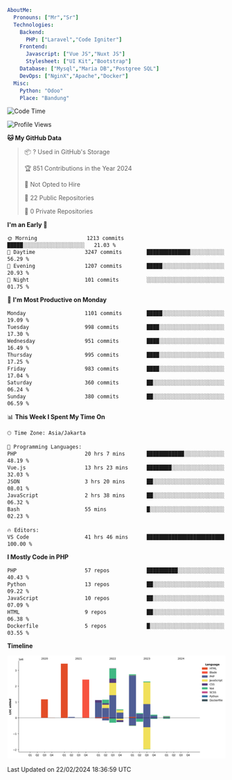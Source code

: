 ```yaml
AboutMe:
  Pronouns: ["Mr","Sr"]
  Technologies:
    Backend:
      PHP: ["Laravel","Code Igniter"]
    Frontend:
      Javascript: ["Vue JS","Nuxt JS"]
      Stylesheet: ["UI Kit","Bootstrap"]
    Database: ["Mysql","Maria DB","Postgree SQL"]
    DevOps: ["NginX","Apache","Docker"]
  Misc:
    Python: "Odoo"
    Place: "Bandung"
```

<!--START_SECTION:waka-->
![Code Time](http://img.shields.io/badge/Code%20Time-1%2C257%20hrs%2052%20mins-blue)

![Profile Views](http://img.shields.io/badge/Profile%20Views-0-blue)

**🐱 My GitHub Data** 

> 📦 ? Used in GitHub's Storage 
 > 
> 🏆 851 Contributions in the Year 2024
 > 
> 🚫 Not Opted to Hire
 > 
> 📜 22 Public Repositories 
 > 
> 🔑 0 Private Repositories 
 > 
**I'm an Early 🐤** 

```text
🌞 Morning                1213 commits        █████░░░░░░░░░░░░░░░░░░░░   21.03 % 
🌆 Daytime                3247 commits        ██████████████░░░░░░░░░░░   56.29 % 
🌃 Evening                1207 commits        █████░░░░░░░░░░░░░░░░░░░░   20.93 % 
🌙 Night                  101 commits         ░░░░░░░░░░░░░░░░░░░░░░░░░   01.75 % 
```
📅 **I'm Most Productive on Monday** 

```text
Monday                   1101 commits        █████░░░░░░░░░░░░░░░░░░░░   19.09 % 
Tuesday                  998 commits         ████░░░░░░░░░░░░░░░░░░░░░   17.30 % 
Wednesday                951 commits         ████░░░░░░░░░░░░░░░░░░░░░   16.49 % 
Thursday                 995 commits         ████░░░░░░░░░░░░░░░░░░░░░   17.25 % 
Friday                   983 commits         ████░░░░░░░░░░░░░░░░░░░░░   17.04 % 
Saturday                 360 commits         ██░░░░░░░░░░░░░░░░░░░░░░░   06.24 % 
Sunday                   380 commits         ██░░░░░░░░░░░░░░░░░░░░░░░   06.59 % 
```


📊 **This Week I Spent My Time On** 

```text
🕑︎ Time Zone: Asia/Jakarta

💬 Programming Languages: 
PHP                      20 hrs 7 mins       ████████████░░░░░░░░░░░░░   48.19 % 
Vue.js                   13 hrs 23 mins      ████████░░░░░░░░░░░░░░░░░   32.03 % 
JSON                     3 hrs 20 mins       ██░░░░░░░░░░░░░░░░░░░░░░░   08.01 % 
JavaScript               2 hrs 38 mins       ██░░░░░░░░░░░░░░░░░░░░░░░   06.32 % 
Bash                     55 mins             █░░░░░░░░░░░░░░░░░░░░░░░░   02.23 % 

🔥 Editors: 
VS Code                  41 hrs 46 mins      █████████████████████████   100.00 % 
```

**I Mostly Code in PHP** 

```text
PHP                      57 repos            ██████████░░░░░░░░░░░░░░░   40.43 % 
Python                   13 repos            ██░░░░░░░░░░░░░░░░░░░░░░░   09.22 % 
JavaScript               10 repos            ██░░░░░░░░░░░░░░░░░░░░░░░   07.09 % 
HTML                     9 repos             ██░░░░░░░░░░░░░░░░░░░░░░░   06.38 % 
Dockerfile               5 repos             █░░░░░░░░░░░░░░░░░░░░░░░░   03.55 % 
```



**Timeline**

![Lines of Code chart](https://raw.githubusercontent.com/vheins/vheins/main/assets/bar_graph.png)


 Last Updated on 22/02/2024 18:36:59 UTC
<!--END_SECTION:waka-->

